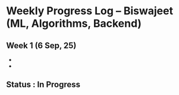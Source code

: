 # Weekly Progress Log – Biswajeet (ML, Algorithms, Backend)

## Week 1  (6 Sep, 25)
- 
- 

## Status : In Progress
